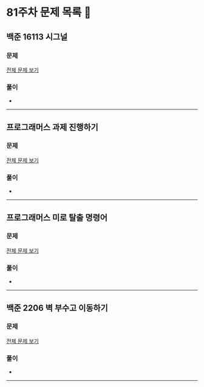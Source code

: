 # 81주차 문제 목록 📝

## 백준 16113 시그널
### 문제
[전체 문제 보기](https://www.acmicpc.net/problem/16113)    

### 풀이
- 
___

## 프로그래머스 과제 진행하기
### 문제
[전체 문제 보기](https://school.programmers.co.kr/learn/courses/30/lessons/176962)

### 풀이
- 
___

## 프로그래머스 미로 탈출 명령어
### 문제
[전체 문제 보기](https://school.programmers.co.kr/learn/courses/30/lessons/150365)

### 풀이
- 
___

## 백준 2206 벽 부수고 이동하기
### 문제
[전체 문제 보기](https://www.acmicpc.net/problem/2206)

### 풀이
- 
___
